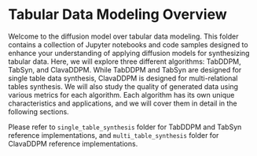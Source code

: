 # Tabular Data Modeling Overview

Welcome to the diffusion model over tabular data modeling. This folder contains a collection of Jupyter notebooks and code samples designed to enhance your understanding of applying diffusion models for synthesizing tabular data. Here, we will explore three different algorithms: TabDDPM, TabSyn, and ClavaDDPM. While TabDDPM and TabSyn are designed for single table data synthesis, ClavaDDPM is designed for multi-relational tables synthesis. We will also study the quality of generated data using various metrics for each algorithm. Each algorithm has its own unique characteristics and applications, and we will cover them in detail in the following sections.

Please refer to `single_table_synthesis` folder for TabDDPM and TabSyn  reference implementations, and `multi_table_synthesis` folder for ClavaDDPM reference implementations.
